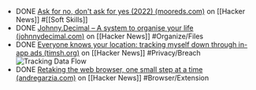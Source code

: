- DONE [Ask for no, don't ask for yes (2022) (mooreds.com)](https://news.ycombinator.com/item?id=43144611) on [[Hacker News]] #[[Soft Skills]]
- DONE [Johnny.Decimal – A system to organise your life (johnnydecimal.com)](https://news.ycombinator.com/item?id=43128093) on [[Hacker News]] #Organize/Files
- DONE [Everyone knows your location: tracking myself down through in-app ads (timsh.org)](https://news.ycombinator.com/item?id=42909921) on [[Hacker News]] #Privacy/Breach
  ![Tracking Data Flow](https://timsh.org/content/images/size/w2000/2025/02/dataflow_upd.png)
- DONE [Retaking the web browser, one small step at a time (andregarzia.com)](https://news.ycombinator.com/item?id=42988158) on [[Hacker News]] #Browser/Extension